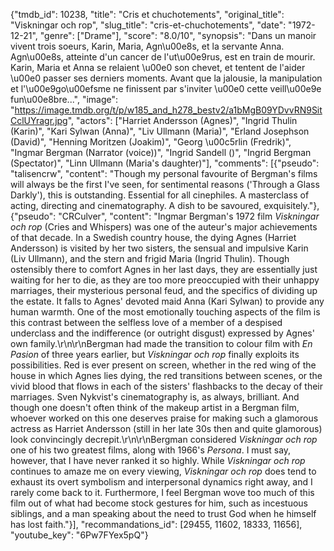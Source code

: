 {"tmdb_id": 10238, "title": "Cris et chuchotements", "original_title": "Viskningar och rop", "slug_title": "cris-et-chuchotements", "date": "1972-12-21", "genre": ["Drame"], "score": "8.0/10", "synopsis": "Dans un manoir vivent trois soeurs, Karin, Maria, Agn\u00e8s, et la servante Anna. Agn\u00e8s, atteinte d'un cancer de l'ut\u00e9rus, est en train de mourir. Karin, Maria et Anna se relaient \u00e0 son chevet, et tentent de l'aider \u00e0 passer ses derniers moments. Avant que la jalousie, la manipulation et l'\u00e9go\u00efsme ne finissent par s'inviter \u00e0 cette veill\u00e9e fun\u00e8bre...", "image": "https://image.tmdb.org/t/p/w185_and_h278_bestv2/a1bMgB09YDvvRN9SitCclUYragr.jpg", "actors": ["Harriet Andersson (Agnes)", "Ingrid Thulin (Karin)", "Kari Sylwan (Anna)", "Liv Ullmann (Maria)", "Erland Josephson (David)", "Henning Moritzen (Joakim)", "Georg \u00c5rlin (Fredrik)", "Ingmar Bergman (Narrator (voice))", "Ingrid Sandell ()", "Ingrid Bergman (Spectator)", "Linn Ullmann (Maria's daughter)"], "comments": [{"pseudo": "talisencrw", "content": "Though my personal favourite of Bergman's films will always be the first I've seen, for sentimental reasons ('Through a Glass Darkly'), this is outstanding. Essential for all cinephiles. A masterclass of acting, directing and cinematography. A dish to be savoured, exquisitely."}, {"pseudo": "CRCulver", "content": "Ingmar Bergman's 1972 film <i>Viskningar och rop</i> (Cries and Whispers) was one of the auteur's major achievements of that decade. In a Swedish country house, the dying Agnes (Harriet Andersson) is visited by her two sisters, the sensual and impulsive Karin (Liv Ullmann), and the stern and frigid Maria (Ingrid Thulin). Though ostensibly there to comfort Agnes in her last days, they are essentially just waiting for her to die, as they are too more preoccupied with their unhappy marriages, their mysterious personal feud, and the specifics of dividing up the estate. It falls to Agnes' devoted maid Anna (Kari Sylwan) to provide any human warmth. One of the most emotionally touching aspects of the film is this contrast between the selfless love of a member of a despised underclass and the indifference (or outright disgust) expressed by Agnes' own family.\r\n\r\nBergman had made the transition to colour film with <i>En Pasion</i> of three years earlier, but <i>Viskningar och rop</i> finally exploits its possibilities. Red is ever present on screen, whether in the red wing of the house in which Agnes lies dying, the red transitions between scenes, or the vivid blood that flows in each of the sisters' flashbacks to the decay of their marriages. Sven Nykvist's cinematography is, as always, brilliant. And though one doesn't often think of the makeup artist in a Bergman film, whoever worked on this one deserves praise for making such a glamorous actress as Harriet Andersson (still in her late 30s then and quite glamorous) look convincingly decrepit.\r\n\r\nBergman considered <i>Viskningar och rop</i> one of his two greatest films, along with 1966's <i>Persona</i>. I must say, however, that I have never ranked it so highly. While <i>Viskningar och rop</i> continues to amaze me on every viewing, <i>Viskningar och rop</i> does tend to exhaust its overt symbolism and interpersonal dynamics right away, and I rarely come back to it. Furthermore, I feel Bergman wove too much of this film out of what had become stock gestures for him, such as incestuous siblings, and a man speaking about the need to trust God when he himself has lost faith."}], "recommandations_id": [29455, 11602, 18333, 11656], "youtube_key": "6Pw7FYex5pQ"}